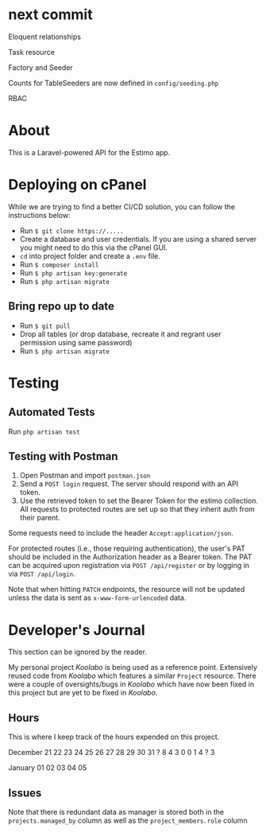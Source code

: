 # next commit

Eloquent relationships

Task resource

Factory and Seeder

Counts for TableSeeders are now defined in `config/seeding.php`

RBAC


# About

This is a Laravel-powered API for the Estimo app.

# Deploying on cPanel

While we are trying to find a better CI/CD solution, you can follow the instructions below:

* Run `$ git clone https://.....`
* Create a database and user credentials. If you are using a shared server you might need to do this via the cPanel GUI.
* `cd` into project folder and create a `.env` file.
* Run `$ composer install`
* Run `$ php artisan key:generate`
* Run `$ php artisan migrate`

## Bring repo up to date

* Run `$ git pull`
* Drop all tables (or drop database, recreate it and regrant user permission using same password)
* Run `$ php artisan migrate`

# Testing

## Automated Tests

Run `php artisan test`

## Testing with Postman

1. Open Postman and import `postman.json`
2. Send a `POST login` request. The server should respond with an API token.
3. Use the retrieved token to set the Bearer Token for the estimo collection. All requests to protected routes are set up so that they inherit auth from their parent.

Some requests need to include the header `Accept:application/json`.

For protected routes (i.e., those requiring authentication), the user's PAT should be included in the Authorization header as a Bearer token. The PAT can be acquired upon registration via `POST /api/register` or by logging in via `POST /api/login`.


Note that when hitting `PATCH` endpoints, the resource will not be updated unless the data is sent as `x-www-form-urlencoded` data.


# Developer's Journal

This section can be ignored by the reader.

My personal project *Koolabo* is being used as a reference point.
Extensively reused code from *Koolabo* which features a similar `Project` resource.
There were a couple of oversights/bugs in *Koolabo* which have now been fixed in this project but are yet to be fixed in *Koolabo*.

## Hours

This is where I keep track of the hours expended on this project.

December
21  22  23  24  25  26  27  28  29  30  31
?	8   4	3	0	0	1	4	?	3

January
01  02  03  04  05

## Issues

Note that there is redundant data as manager is stored both in the `projects.managed_by` column as well as the `project_members.role` column
